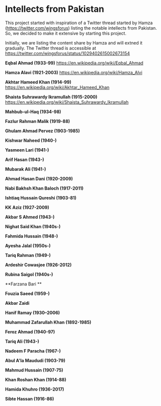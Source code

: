 # Intellects from Pakistan
This project started with inspiration of a Twitter thread started by Hamza (https://twitter.com/wingsforus) listing the notable intellects from Pakistan. So, we decided to make it extensive by starting this project. 

Initially, we are listing the content share by Hamza and will extned it gradually. The Twitter thread is accessible at https://twitter.com/wingsforus/status/1029402615002673154

**Eqbal Ahmad (1933-99)**
https://en.wikipedia.org/wiki/Eqbal_Ahmad

**Hamza Alavi (1921-2003)**
https://en.wikipedia.org/wiki/Hamza_Alvi

**Akhtar Hameed Khan (1914-99)**
https://en.wikipedia.org/wiki/Akhtar_Hameed_Khan

**Shaista Suhrawardy Ikramullah (1915-2000)**
https://en.wikipedia.org/wiki/Shaista_Suhrawardy_Ikramullah

**Mahbub-ul-Haq (1934-98)**

**Fazlur Rahman Malik (1919-88)**

**Ghulam Ahmad Pervez (1903-1985)**

**Kishwar Naheed (1940-)**

**Yasmeen Lari (1941-)**

**Arif Hasan (1943-)**

**Mubarak Ali (1941-)**

**Ahmad Hasan Dani (1920-2009)**

**Nabi Bakhsh Khan Baloch (1917-2011)**

**Ishtiaq Hussain Qureshi (1903-81)**

**KK Aziz (1927-2009)**

**Akbar S Ahmed (1943-)**

**Nighat Said Khan (1940s-)**

**Fahmida Hussain (1948-)**

**Ayesha Jalal (1950s-)**

**Tariq Rahman (1949-)**

**Ardeshir Cowasjee (1926-2012)**

**Rubina Saigol (1940s-)**

**Farzana Bari **

**Fouzia Saeed (1959-)**

**Akbar Zaidi**

**Hanif Ramay (1930–2006)**

**Muhammad Zafarullah Khan (1892-1985)**

**Feroz Ahmad (1940-97)**

**Tariq Ali (1943-)**

**Nadeem F Paracha (1967-)**

**Abul A'la Maududi (1903-79)**

**Mahmud Hussain (1907-75)**

**Khan Roshan Khan (1914-88)**

**Hamida Khuhro (1936-2017)**

**Sibte Hassan (1916-86)**
